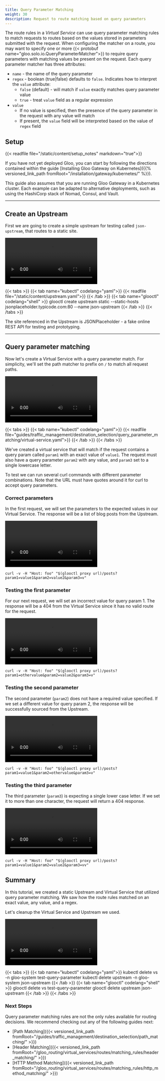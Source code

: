 ```yaml
---
title: Query Parameter Matching
weight: 30
description: Request to route matching based on query parameters
---
```


The route rules in a *Virtual Service* can use query parameter matching rules to match requests to routes based on the values stored in parameters submitted with the request. When configuring the matcher on a route, you may want to specify one or more {{< protobuf name="gloo.solo.io.QueryParameterMatcher">}} to require query parameters with matching values be present on the request. Each query parameter matcher has three attributes:

* `name` - the name of the query parameter
* `regex` - boolean (true|false) defaults to `false`. Indicates how to interpret the `value` attribute:
  * `false` (default) - will match if `value` exactly matches query parameter value
  * `true` - treat `value` field as a regular expression
* `value`
  * If no value is specified, then the presence of the query parameter in the request with any value will match
  * If present, the `value` field will be interpreted based on the value of `regex` field

## Setup

{{< readfile file="/static/content/setup_notes" markdown="true">}}

If you have not yet deployed Gloo, you can start by following the directions contained within the guide [Installing Gloo Gateway on Kubernetes]({{% versioned_link_path fromRoot="/installation/gateway/kubernetes/" %}}).

This guide also assumes that you are running Gloo Gateway in a Kubernetes cluster. Each example can be adapted to alternative deployments, such as using the HashiCorp stack of Nomad, Consul, and Vault.

---

## Create an Upstream

First we are going to create a simple upstream for testing called `json-upstream`, that routes to a static site.

<video controls loop>
  <source src="https://solo-docs.s3.us-east-2.amazonaws.com/gloo/videos/pathmatch_createupstream.mp4" type="video/mp4">
</video>

{{< tabs >}}
{{< tab name="kubectl" codelang="yaml">}}
{{< readfile file="/static/content/upstream.yaml">}}
{{< /tab >}}
{{< tab name="glooctl" codelang="shell" >}}
glooctl create upstream static --static-hosts jsonplaceholder.typicode.com:80 --name json-upstream
{{< /tab >}}
{{< /tabs >}}

The site referenced in the Upstream is JSONPlaceholder - a fake online REST API for testing and prototyping. 

---

## Query parameter matching

Now let's create a Virtual Service with a query parameter match. For simplicity, we'll set the path matcher to prefix on `/` to match all request paths.

<video controls loop>
  <source src="https://solo-docs.s3.us-east-2.amazonaws.com/gloo/videos/querymatch_createvs.mp4" type="video/mp4">
</video>
                                                                 
{{< tabs >}}
{{< tab name="kubectl" codelang="yaml">}}
{{< readfile file="guides/traffic_management/destination_selection/query_parameter_matching/virtual-service.yaml">}}
{{< /tab >}}
{{< /tabs >}}

We've created a virtual service that will match if the request contains a query param called `param1` with an exact value of `value1`. 
The request must also have a query parameter `param2` with any value, and `param3` set to a single lowercase letter. 

To test we can run several curl commands with different parameter combinations. Note that the URL must have quotes around it for curl to accept query parameters. 

### Correct parameters

In the first request, we will set the parameters to the expected values in our Virtual Service. The response will be a list of blog posts from the Upstream.

<video controls loop>
  <source src="https://solo-docs.s3.us-east-2.amazonaws.com/gloo/videos/querymatch_test1.mp4" type="video/mp4">
</video>

```shell
curl -v -H "Host: foo" "$(glooctl proxy url)/posts?param1=value1&param2=value2&param3=v"
```

### Testing the first parameter

For our next request, we will set an incorrect value for query param 1. The response will be a 404 from the Virtual Service since it has no valid route for the request.

<video controls loop>
  <source src="https://solo-docs.s3.us-east-2.amazonaws.com/gloo/videos/querymatch_test2.mp4" type="video/mp4">
</video>

```shell
curl -v -H "Host: foo" "$(glooctl proxy url)/posts?param1=othervalue&param2=value2&param3=v"
```

### Testing the second parameter

The second parameter (`param2`) does not have a required value specified. If we set a different value for query param 2, the response will be successfully sourced from the Upstream.

<video controls loop>
  <source src="https://solo-docs.s3.us-east-2.amazonaws.com/gloo/videos/querymatch_test3.mp4" type="video/mp4">
</video>

```shell
curl -v -H "Host: foo" "$(glooctl proxy url)/posts?param1=value1&param2=othervalue&param3=v"
```

### Testing the third parameter

The third parameter (`param3`) is expecting a single lower case letter. If we set it to more than one character, the request will return a 404 response.

<video controls loop>
  <source src="https://solo-docs.s3.us-east-2.amazonaws.com/gloo/videos/querymatch_test4.mp4" type="video/mp4">
</video>

```shell
curl -v -H "Host: foo" "$(glooctl proxy url)/posts?param1=value1&param2=value2&param3=vv"
```

## Summary

In this tutorial, we created a static Upstream and Virtual Service that utilized query parameter matching. We saw how the route rules matched on an exact value, 
any value, and a regex. 

Let's cleanup the Virtual Service and Upstream we used.

<video controls loop>
  <source src="https://solo-docs.s3.us-east-2.amazonaws.com/gloo/videos/querymatch_delete.mp4" type="video/mp4">
</video>

{{< tabs >}}
{{< tab name="kubectl" codelang="yaml">}}
kubectl delete vs -n gloo-system test-query-parameter
kubectl delete upstream -n gloo-system json-upstream
{{< /tab >}}
{{< tab name="glooctl" codelang="shell" >}}
glooctl delete vs test-query-parameter
glooctl delete upstream json-upstream
{{< /tab >}}
{{< /tabs >}}


### Next Steps

Query parameter matching rules are not the only rules available for routing decisions. We recommend checking out any of the following guides next:

* [Path Matching]({{< versioned_link_path fromRoot="/guides/traffic_management/destination_selection/path_matching/" >}})
* [Header Matching]({{< versioned_link_path fromRoot="/gloo_routing/virtual_services/routes/matching_rules/header_matching/" >}})
* [HTTP Method Matching]({{< versioned_link_path fromRoot="/gloo_routing/virtual_services/routes/matching_rules/http_method_matching/" >}})


